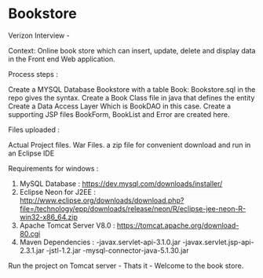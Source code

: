 # Bookstore
Verizon Interview - 

Context:
Online book store which can insert, update, delete and display data in the Front end Web application.

Process  steps : 

Create a MYSQL Database Bookstore with a table Book: Bookstore.sql in the repo gives the syntax.
Create a Book Class file in java that defines the entity
Create a Data Access Layer Which is BookDAO in this case.
Create a supporting JSP files BookForm, BookList and Error are created here.

Files uploaded :

Actual Project files.
War Files.
a zip file for convenient download and run in an Eclipse IDE

Requirements for windows :
1. MySQL Database : https://dev.mysql.com/downloads/installer/
2. Eclipse Neon for J2EE  : http://www.eclipse.org/downloads/download.php?file=/technology/epp/downloads/release/neon/R/eclipse-jee-neon-R-win32-x86_64.zip
3. Apache Tomcat Server V8.0 : https://tomcat.apache.org/download-80.cgi
4. Maven Dependencies : 
	-javax.servlet-api-3.1.0.jar
	-javax.servlet.jsp-api-2.3.1.jar
	-jstl-1.2.jar
	-mysql-connector-java-5.1.30.jar

Run the project on Tomcat server - Thats it - Welcome to the book store.
